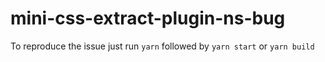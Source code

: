 # mini-css-extract-plugin-ns-bug

To reproduce the issue just run `yarn` followed by `yarn start` or `yarn build`

